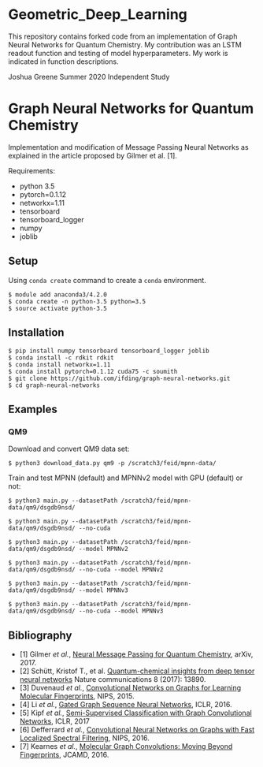 # Geometric_Deep_Learning

This repository contains forked code from an implementation of Graph Neural Networks for Quantum Chemistry.  My contribution was an LSTM readout function and testing of model hyperparameters.  My work is indicated in function descriptions.

Joshua Greene
Summer 2020
Independent Study

# Graph Neural Networks for Quantum Chemistry

Implementation and modification of Message Passing Neural Networks as explained in the article proposed by Gilmer et al. [1].

Requirements:
- python 3.5
- pytorch=0.1.12
- networkx=1.11
- tensorboard
- tensorboard_logger
- numpy
- joblib


## Setup

Using `conda create` command to create a `conda` environment.

    $ module add anaconda3/4.2.0
    $ conda create -n python-3.5 python=3.5
    $ source activate python-3.5


## Installation

    $ pip install numpy tensorboard tensorboard_logger joblib
    $ conda install -c rdkit rdkit 
    $ conda install networkx=1.11
    $ conda install pytorch=0.1.12 cuda75 -c soumith
    $ git clone https://github.com/ifding/graph-neural-networks.git
    $ cd graph-neural-networks


## Examples

### QM9

Download and convert QM9 data set:

    $ python3 download_data.py qm9 -p /scratch3/feid/mpnn-data/

Train and test MPNN (default) and MPNNv2 model with GPU (default) or not:

    $ python3 main.py --datasetPath /scratch3/feid/mpnn-data/qm9/dsgdb9nsd/

    $ python3 main.py --datasetPath /scratch3/feid/mpnn-data/qm9/dsgdb9nsd/ --no-cuda
    
    $ python3 main.py --datasetPath /scratch3/feid/mpnn-data/qm9/dsgdb9nsd/ --model MPNNv2
        
    $ python3 main.py --datasetPath /scratch3/feid/mpnn-data/qm9/dsgdb9nsd/ --no-cuda --model MPNNv2

    $ python3 main.py --datasetPath /scratch3/feid/mpnn-data/qm9/dsgdb9nsd/ --model MPNNv3
        
    $ python3 main.py --datasetPath /scratch3/feid/mpnn-data/qm9/dsgdb9nsd/ --no-cuda --model MPNNv3


## Bibliography

- [1] Gilmer *et al.*, [Neural Message Passing for Quantum Chemistry](https://arxiv.org/pdf/1704.01212.pdf), arXiv, 2017.
- [2] Schütt, Kristof T., et al. [Quantum-chemical insights from deep tensor neural networks](https://www.nature.com/articles/ncomms13890.pdf) Nature communications 8 (2017): 13890.
- [3] Duvenaud *et al.*, [Convolutional Networks on Graphs for Learning Molecular Fingerprints](https://arxiv.org/abs/1606.09375), NIPS, 2015.
- [4] Li *et al.*, [Gated Graph Sequence Neural Networks](https://arxiv.org/abs/1511.05493), ICLR, 2016. 
- [5] Kipf *et al.*, [Semi-Supervised Classification with Graph Convolutional Networks](https://arxiv.org/abs/1609.02907), ICLR, 2017
- [6] Defferrard *et al.*, [Convolutional Neural Networks on Graphs with Fast Localized Spectral Filtering](https://arxiv.org/abs/1606.09375), NIPS, 2016. 
- [7] Kearnes *et al.*, [Molecular Graph Convolutions: Moving Beyond Fingerprints](https://arxiv.org/abs/1603.00856), JCAMD, 2016. 